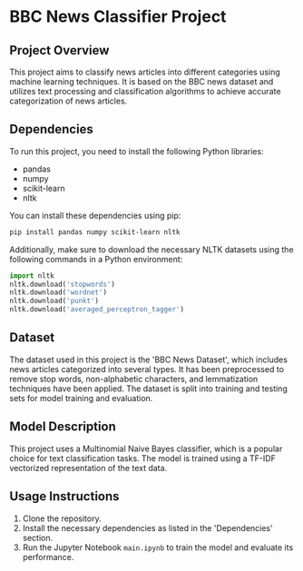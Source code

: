 
# BBC News Classifier Project

## Project Overview
This project aims to classify news articles into different categories using machine learning techniques. It is based on the BBC news dataset and utilizes text processing and classification algorithms to achieve accurate categorization of news articles.

## Dependencies
To run this project, you need to install the following Python libraries:
- pandas
- numpy
- scikit-learn
- nltk

You can install these dependencies using pip:
```bash
pip install pandas numpy scikit-learn nltk
```

Additionally, make sure to download the necessary NLTK datasets using the following commands in a Python environment:
```python
import nltk
nltk.download('stopwords')
nltk.download('wordnet')
nltk.download('punkt')
nltk.download('averaged_perceptron_tagger')
```

## Dataset
The dataset used in this project is the 'BBC News Dataset', which includes news articles categorized into several types. It has been preprocessed to remove stop words, non-alphabetic characters, and lemmatization techniques have been applied. The dataset is split into training and testing sets for model training and evaluation.

## Model Description
This project uses a Multinomial Naive Bayes classifier, which is a popular choice for text classification tasks. The model is trained using a TF-IDF vectorized representation of the text data.

## Usage Instructions
1. Clone the repository.
2. Install the necessary dependencies as listed in the 'Dependencies' section.
3. Run the Jupyter Notebook `main.ipynb` to train the model and evaluate its performance.

